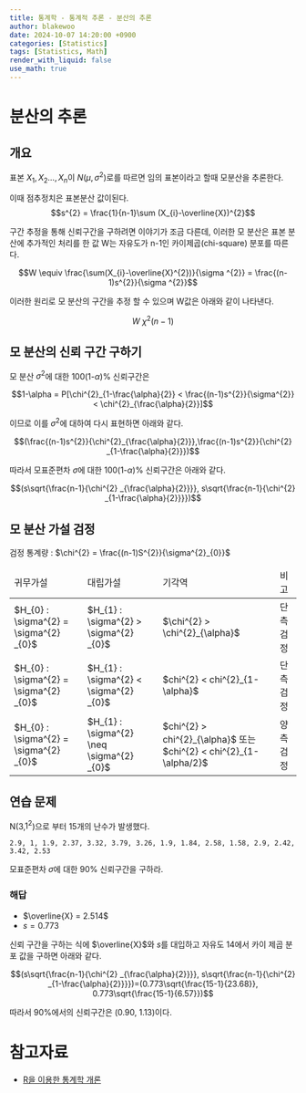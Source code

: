 ```yaml
---
title: 통계학 - 통계적 추론 - 분산의 추론
author: blakewoo
date: 2024-10-07 14:20:00 +0900
categories: [Statistics]
tags: [Statistics, Math]
render_with_liquid: false
use_math: true
---
```


# 분산의 추론

## 개요
표본 $X_{1}, X_{2}..., X_{n}$이 $N(\mu,\sigma ^{2})$로를 따르면 임의 표본이라고 할때
모분산을 추론한다.

이때 점추정치은 표본분산 값이된다.
$$s^{2} = \frac{1}{n-1}\sum (X_{i}-\overline{X})^{2}$$

구간 추정을 통해 신뢰구간을 구하려면 이야기가 조금 다른데,
이러한 모 분산은 표본 분산에 추가적인 처리를 한 값 W는 자유도가 n-1인 카이제곱(chi-square) 분포를 따른다.

$$W \equiv \frac{\sum(X_{i}-\overline{X}^{2})}{\sigma ^{2}} = \frac{(n-1)s^{2}}{\sigma ^{2}}$$

이러한 원리로 모 분산의 구간을 추정 할 수 있으며 W값은 아래와 같이 나타낸다.

$$W ~ \chi ^{2}(n-1)$$

## 모 분산의 신뢰 구간 구하기
모 분산 $\sigma^{2}$에 대한 100(1-$\alpha$)% 신뢰구간은

$$1-\alpha = P[\chi^{2}_{1-\frac{\alpha}{2}} < \frac{(n-1)s^{2}}{\sigma^{2}} < \chi^{2}_{\frac{\alpha}{2}}]$$

이므로 이를 $\sigma^{2}$에 대하여 다시 표현하면 아래와 같다.

$$(\frac{(n-1)s^{2}}{\chi^{2}_{\frac{\alpha}{2}}},\frac{(n-1)s^{2}}{\chi^{2} _{1-\frac{\alpha}{2}}})$$

따라서 모표준편차 $\sigma$에 대한 100(1-$\alpha$)% 신뢰구간은 아래와 같다.

$$(s\sqrt{\frac{n-1}{\chi^{2} _{\frac{\alpha}{2}}}}, s\sqrt{\frac{n-1}{\chi^{2} _{1-\frac{\alpha}{2}}}})$$

## 모 분산 가설 검정

검정 통계량 : $\chi^{2} = \frac{(n-1)S^{2}}{\sigma^{2}_{0}}$

<table>
<thead>
<tr>
<td>귀무가설</td><td>대립가설</td><td>기각역</td><td>비고</td>
</tr>
</thead>
<tbody>
<tr>
<td>$H_{0} : \sigma^{2} = \sigma^{2} _{0}$</td><td>$H_{1} : \sigma^{2} > \sigma^{2} _{0}$</td><td>$\chi^{2} > \chi^{2}_{\alpha}$</td><td>단측검정</td>
</tr>
<tr>
<td>$H_{0} : \sigma^{2} = \sigma^{2} _{0}$</td><td>$H_{1} : \sigma^{2} < \sigma^{2} _{0}$</td><td>$chi^{2} < chi^{2}_{1-\alpha}$</td><td>단측검정</td>
</tr>
<tr>
<td>$H_{0} : \sigma^{2} = \sigma^{2} _{0}$</td><td>$H_{1} : \sigma^{2} \neq \sigma^{2} _{0}$</td><td>$chi^{2} > chi^{2}_{\alpha}$ 또는 $chi^{2} < chi^{2}_{1-\alpha/2}$</td><td>양측검정</td>
</tr>
</tbody>
</table>


## 연습 문제
N(3,$1^{2}$)으로 부터 15개의 난수가 발생했다.
```
2.9, 1, 1.9, 2.37, 3.32, 3.79, 3.26, 1.9, 1.84, 2.58, 1.58, 2.9, 2.42, 3.42, 2.53
```

모표준편차 $\sigma$에 대한 90% 신뢰구간을 구하라.

### 해답

- $\overline{X} = 2.514$
- $s = 0.773$

신뢰 구간을 구하는 식에 $\overline{X}$와 $s$를 대입하고
자유도 14에서 카이 제곱 분포 값을 구하면 아래와 같다.

$$(s\sqrt{\frac{n-1}{\chi^{2} _{\frac{\alpha}{2}}}}, s\sqrt{\frac{n-1}{\chi^{2} _{1-\frac{\alpha}{2}}}})=(0.773\sqrt{\frac{15-1}{23.68}}, 0.773\sqrt{\frac{15-1}{6.57}})$$

따라서 90%에서의 신뢰구간은 (0.90, 1.13)이다.


# 참고자료
- [R을 이용한 통계학 개론](https://www.kmooc.kr/view/course/detail/5086?tm=20240914182522)
